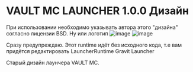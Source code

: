 # VAULT MC LAUNCHER 1.0.0 Дизайн
При использовании необходимо указывать автора этого "дизайна" согласно лицензии BSD. Ну или логотип
![image](https://user-images.githubusercontent.com/17436886/145106852-49d40983-2a87-435c-873e-6127a2ff1f46.png)
![image](https://user-images.githubusercontent.com/17436886/145106869-c48c442d-4ca4-4fd0-b086-8ee346608e76.png)

Сразу предупреждаю. Этот runtime идёт без исходного кода, т.е вам придётся редактировать LauncherRuntime Gravit Launcher

Старый дизайн лаунчера VAULT MC.
